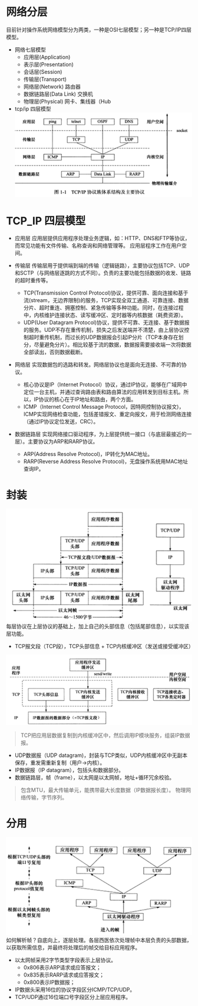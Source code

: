 # 网络分层
目前针对操作系统网络模型分为两类，一种是OSI七层模型；另一种是TCP/IP四层模型。
- 网络七层模型<br>
	- 应用层(Application)	 
	- 表示层(Presentation)	 
	- 会话层(Session)	 
	- 传输层(Transport)	 
	- 网络层(Network)	路由器
	- 数据链路层(Data Link)	交换机
	- 物理层(Physical)	网卡、集线器（Hub
- tcp/ip 四层模型
![](/images/network/tcp_ip_layers.PNG)

# TCP_IP 四层模型
- 应用层
应用层提供应用程序处理业务逻辑，如：HTTP、DNS和FTP等协议，而常见功能有文件传输、名称查询和网络管理等。
应用层程序工作在用户空间。

- 传输层
传输层用于提供端到端的传输（逻辑链路），主要协议包括TCP、UDP和SCTP（与网络层逐跳的方式不同）。负责的主要功能包括数据的收发、链路的超时重传等。
	- TCP(Transmission Control Protocol)协议，提供可靠、面向连接和基于流(stream，无边界限制)的服务，TCP实现全双工通道、可靠连接、数据分片、超时重连、拥塞控制、紧急传输等多种功能。同时，在连接过程中，内核维护连接状态、读写缓冲区、定时器等内核数据（耗费资源）。
	- UDP(User Datagram Protocol)协议，提供不可靠、无连接、基于数据报的服务。UDP不存在重传机制，损失之后发送端并不清楚，由上层协议控制超时重传机制，而过长的UDP数据报会引起IP分片（TCP本身存在划分，尽量避免分片）。相比较基于流的数据，数据报需要接收端一次将数据全部读出，否则数据截断。

- 网络层
实现数据包的选路和转发。网络层协议也是面向无连接、不可靠的协议。
	- 核心协议是IP（Internet Protocol）协议，通过IP协议，能够在广域网中定位一台主机，并通过查询路由表和路由算法的应用转发到目标主机。所以，IP协议的核心在于IP地址和路由，两个方面。
	- ICMP（Internet Control Message Protocol，因特网控制协议报文)，ICMP实现网络检查功能，包括差错报文、重定向报文，用于检测网络连接（通过IP协议定位发送，CRC）。

- 数据链路层
实现网络接口驱动程序，为上层提供统一接口（与底层最接近的一层）。主要协议为ARP和RARP协议。
	- ARP(Address Resolve Protocol)，IP转化为MAC地址。
	- RARP(Reverse Address Resolve Protocol)，无盘操作系统用MAC地址查询IP。

# 封装
![](/images/network/net-package.PNG)
每层协议在上层协议的基础上，加上自己的头部信息（包括尾部信息），以实现该层功能。
- TCP报文段（TCP段），TCP头部信息 + TCP内核缓冲区（发送或接受缓冲区）

![](/images/network/tcp-package.PNG)
> TCP把应用层数据复制到内核缓冲区中，然后调用IP模块服务，组装IP数据报。

- UDP数据报（UDP datagram)，封装与TCP类似，UDP内核缓冲区中无副本保存，重发需重新复制（用户->内核）。
- IP数据报（IP datagram），包括头和数据部分。
- 数据链路层，帧（frame），以太网是以太网帧，地址+循环冗余校验。
> 包含MTU，最大传输单元，能携带最大长度数据（IP数据报长度）。
> 物理网络传输，字节序列。

# 分用
![](/images/network/demultiplexing.PNG)
如何解析帧？自底向上，逐层处理。各层西医依次处理帧中本层负责的头部数据，以获取所需信息，并最终将处理后的帧交给目标应用程序。
- 以太网帧采用2字节类型字段表示上层协议。
	- 0x806表示ARP请求或应答报文；
	- 0x835表示RARP请求或应答报文；
	- 0x800表示IP数据报；
- IP数据头采用16位的协议字段区分ICMP/TCP/UDP。
- TCP/UDP通过16位端口号字段区分上层应用程序。






